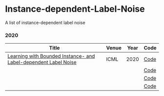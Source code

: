 # Instance-dependent-Label-Noise
A list of instance-dependent label noise

### 2020
|  Title   | Venue  | Year| Code|
|  ----  | ----  |----  |----  |
|[Learning with Bounded Instance- and Label-dependent Label Noise](https://arxiv.org/pdf/1709.03768)|ICML|2020|[Code]()|
|[]()|||[Code]()|
|[]()|||[Code]()|
|[]()|||[Code]()|

